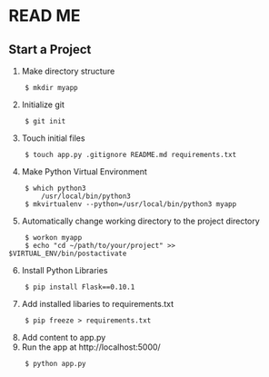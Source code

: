 # READ ME

## Start a Project
1. Make directory structure
```
	$ mkdir myapp
```
2. Initialize git
```
	$ git init
```
3. Touch initial files
```
	$ touch app.py .gitignore README.md requirements.txt
```
4. Make Python Virtual Environment
```
	$ which python3
		/usr/local/bin/python3
	$ mkvirtualenv --python=/usr/local/bin/python3 myapp
```
5. Automatically change working directory to the project directory
```
	$ workon myapp
	$ echo "cd ~/path/to/your/project" >> $VIRTUAL_ENV/bin/postactivate
```
6. Install Python Libraries
```
	$ pip install Flask==0.10.1
```
7. Add installed libaries to requirements.txt
```
	$ pip freeze > requirements.txt
```
8. Add content to app.py
9. Run the app at http://localhost:5000/
```
	$ python app.py
```

